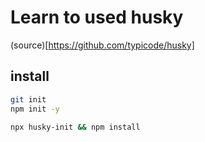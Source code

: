 # Learn to used husky

(source)[https://github.com/typicode/husky]

## install

```sh
git init
npm init -y

npx husky-init && npm install
```
